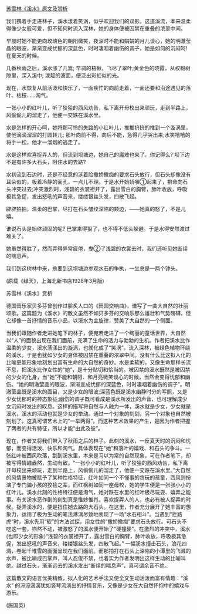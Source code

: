 [苏雪林《溪水》原文及赏析](https://www.vrrw.net/wx/9099.html)

我们携着手走进林子，溪水漾着笑涡，似乎欢迎我们的双影。这道溪流，本来温柔得像少女般可爱，但不知何时流入深林，她的身体便被囚禁在重叠的浓翠中间。

早晨时她不能更向玫瑰色的朝阳微笑，夜深时不能和娟娟的月儿谈心，她的明澈莹晶的眼波，渐渐变成忧郁的深蓝色，时时凄咽着幽伤的调子，她是如何的沉闷呵! 在夏天的时候。

几番秋雨之后，溪水涨了几篙; 早凋的梧楸，飞尽了翠叶;黄金色的晓霞，从权枒树隙里，深入溪中; 泼靛的波面，便泛出彩虹似的光。

现在，水恢复从前活泼和快乐了，一面疾忙的向前走着，一面还要和沿途遇见的落叶、枯枝……淘气。

一张小小的红叶儿，听了狡狯的西风劝告，私下离开母校出来顽玩，走到半路上，风偷偷儿的溜走了，他便一交跌在溪水里。



水是怎样的开心呵，她将那可怜的失路的小红叶儿，推推挤挤的推到一个漩涡里，使他滴滴溜溜的打圆转儿; 那叶向前不得，向后不能，急得几乎哭出来;水笑嘻嘻的将手一松，他才一溜烟的逃走了。

水是这样欢喜捉弄人的，但流到坝塘边，她自己的魔难也来了。你记得么? 坝下边不是有许多大石头，阻住水的去路?

水初流到石边时，还是不经意的涎着脸撒娇撒痴的要求石头放行，但石头却像没有耳朵似的，板着冷静的面孔，一点儿不理。于是水开始娇嗔①起来了，拚命向石头冲突过去;冲突激烈时，浅碧的衣裳袒开了，露出雪白的胸臂，肺叶收放，呼吸极其急促，发出怒吼的声音来，缕缕银丝头发，四散飞起。

辟辟拍拍，温柔的巴掌，尽打在石头皱纹深陷的颊边，——她真的怒了，不是儿嬉。

谁说石头是始终顽固的呢? 巴掌来得狠了，也不得不低头躲避。于是水得安然渡过难关了。

她虽然得胜了，然而弄得异常疲倦，曳②了浅碧的衣裳去时，我们还听见她断续的喘息声。

我们到这树林中来，总要到这坝塘边参观水石的争执，一坐总是一两个钟头。

(原载《绿天》，上海北新书店1928年3月版)

苏雪林《溪水》赏析

德国音乐家贝多芬曾创作过脍炙人口的《田园交响曲》，谱写了一曲大自然的壮丽颂歌。这篇题为《溪水》的散文虽然不如贝多芬的交响乐那么雄壮和气势磅礴，但它却像一首抒情的音乐小品，以溪水为主旋律，赞美了大自然的一个侧面。

当我们跟随作者走进她笔下的林子，便宛若走进了一个绚丽的童话世界，大自然以“人”的面貌出现在我们面前，充满了生命的活力与勃勃的生机。作者把溪水比作温柔的少女，溪水荡漾出的漩涡，也就化成了“笑涡”。流入深林，被绿色植物环绕的溪水，于是也犹如少女的身体被囚禁在重叠的浓翠中间。没有什么比这拟人化的比喻更能形象地刻划出富有生命的大自然的奇妙。水是柔软的，又像生命那样长流不息，把溪水比作女性的“她”，是十分贴切和恰当的。被囚禁的溪水既然是被囚禁的少女的化身，当“她”不能和朝阳、和月亮微笑谈心的时候，当然会变得忧郁和幽伤。“她的明澈莹晶的眼波，渐渐变成忧郁的深蓝色，时时凄咽着幽伤的调子”。明澈莹晶既是溪水的面目，又是少女的眼波;深蓝色既是溪水幽静时分的写照，又是少女忧郁时的神态象征;幽伤的调子既可看成是溪水所发出的声音，也可理解成少女沉闷时发出的叹息。这样的描写将自然与人融为一体，溪水就是少女，少女就是溪水，溪水的活动也就是少女的举动。通过一个对象的刻划，另一个对象也自然被刻划了，这真可谓艺术上的“一举两得”。而这种艺术效果的产生，是因为作者把握了两者的共有特征，所以才能“由此及彼”。

现在，作者又将我们带入了秋雨之后的林子。此刻的溪水，一反夏天时的沉闷和忧郁，而变得活泼、快乐和淘气。具体表现在“她”和落叶的嬉戏、和石头的争斗。一张红叶被西风吹落，刮到溪水里，本来是习以为常的自然现象，可在作者笔下，却被写得情趣盎然，生动有致。“一张小小的红叶儿，听了狡狯的西风劝告，私下离开母校出来顽玩，走到半路上，风偷偷儿的溜走了，他便一交跌在溪水里。”大自然的风情景物被赋予了某种性格特征，红叶如同一个不懂事的贪玩的孩童，西风则扮演了专门骗小孩的狡狯之辈，而红枫树如同一座母校，她的学生便是一张张小小的红叶儿。溪水此刻的性格特征便是淘气，她对跌在水里的红叶极尽玩耍、嬉弄之能事。有关溪水恶作剧的刻划真是惟妙惟肖。喜欢捉弄人的人，也必有被人捉弄的时候。捉弄溪水的，便是挡住她去路的大石头。在这里，作者充分展开了她丰富的想象力，运用了极为生动的笔法淋漓尽致地表现了一场“水石相斗”。当遇到“拦路虎”时，溪水先用“软”的方法试探，用女性的“撒娇撒痴”要求石头放行。可石头不吃这一套，岿然不动，被激怒了的溪水便开始了“硬撞硬”。在激烈的冲突中，溪水(也即少女的形象)“浅碧的衣裳袒开了，露出雪白的胸臂，肺叶收放，呼吸极其急促，发出怒吼的声音来，缕缕银丝头发，四散飞起。” 一幅溪水撞击石头，浪花四溅，卷起千堆雪的画面呈现在我们面前。而那拍打在石头上深陷的小潭里的飞溅的水声，被比喻成巴掌声，叫人忍俊不禁，也着实为作者发明出这样生动的比喻叫绝。越过石头，渐渐远去的溪水发出“断续的喘息声”，真可谓余音不绝。

这篇散文的语言优美精致，拟人化的艺术手法又使全文生动活泼而富有情趣：“溪水” 的淙淙潺潺犹如竖琴流淌出的抒情音乐，又像是少女在大自然怀抱中的嬉戏与游乐。

(施国英)

